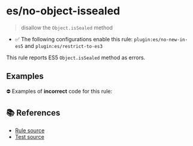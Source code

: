 # es/no-object-issealed
> disallow the `Object.isSealed` method

- ✅ The following configurations enable this rule: `plugin:es/no-new-in-es5` and `plugin:es/restrict-to-es3`

This rule reports ES5 `Object.isSealed` method as errors.

## Examples

⛔ Examples of **incorrect** code for this rule:

<eslint-playground type="bad" code="/*eslint es/no-object-issealed: error */
var sealed = Object.isSealed(obj)
" />

## 📚 References

- [Rule source](https://github.com/mysticatea/eslint-plugin-es/blob/v4.1.0/lib/rules/no-object-issealed.js)
- [Test source](https://github.com/mysticatea/eslint-plugin-es/blob/v4.1.0/tests/lib/rules/no-object-issealed.js)
